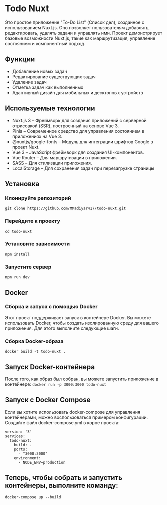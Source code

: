 # Todo Nuxt

Это простое приложение "To-Do List" (Список дел), созданное с использованием Nuxt.js. Оно позволяет пользователям добавлять, редактировать, удалять задачи и управлять ими. Проект демонстрирует базовые возможности Nuxt.js, такие как маршрутизация, управление состоянием и компонентный подход.

## Функции

- Добавление новых задач
- Редактирование существующих задач
- Удаление задач
- Отметка задач как выполненных
- Адаптивный дизайн для мобильных и десктопных устройств

## Используемые технологии
- Nuxt.js 3 – Фреймворк для создания приложений с серверной отрисовкой (SSR), построенный на основе Vue 3.
- Pinia – Современное средство для управления состоянием в приложениях на Vue 3.
- @nuxtjs/google-fonts – Модуль для интеграции шрифтов Google в проект Nuxt.
- Vue 3 – JavaScript фреймворк для создания UI-компонентов.
- Vue Router – Для маршрутизации в приложении.
- SASS – Для стилизации приложения.
- LocalStorage – Для сохранения задач при перезагрузке страницы

## Установка
### Клонируйте репозиторий
`git clone https://github.com/MMadiyar417/todo-nuxt.git`
### Перейдите к проекту
`cd todo-nuxt`
### Установите зависимости
`npm install`
### Запустите сервер 
`npm run dev`

## Docker
### Сборка и запуск с помощью Docker
Этот проект поддерживает запуск в контейнере Docker. Вы можете использовать Docker, чтобы создать изолированную среду для вашего приложения. Для этого выполните следующие шаги.
### Сборка Docker-образа

`docker build -t todo-nuxt .`
## Запуск Docker-контейнера
После того, как образ был собран, вы можете запустить приложение в контейнере:
`docker run -p 3000:3000 todo-nuxt`

## Запуск с Docker Compose
Если вы хотите использовать docker-compose для управления контейнерами, можно воспользоваться примером конфигурации.
Создайте файл docker-compose.yml в корне проекта:
```
version: '3'
services:
  todo-nuxt:
    build: .
    ports:
      - "3000:3000"
    environment:
      - NODE_ENV=production
```
## Теперь, чтобы собрать и запустить контейнеры, выполните команду:
`docker-compose up --build`


